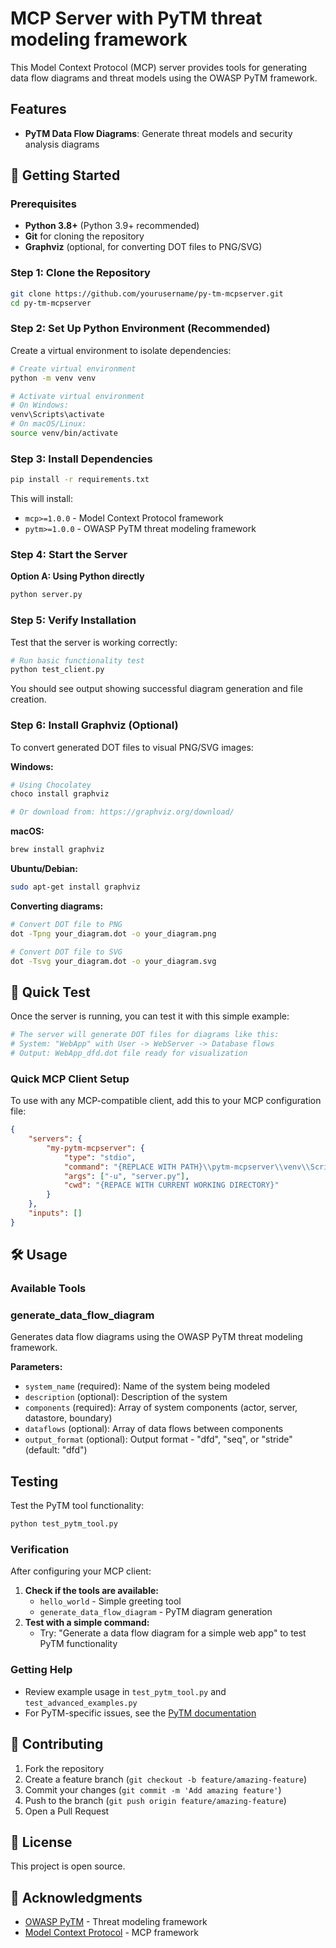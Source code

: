 # MCP Server with PyTM threat modeling framework


This Model Context Protocol (MCP) server provides tools for generating data flow diagrams and threat models using the OWASP PyTM framework.

## Features

- **PyTM Data Flow Diagrams**: Generate threat models and security analysis diagrams

## 🚀 Getting Started

### Prerequisites

- **Python 3.8+** (Python 3.9+ recommended)
- **Git** for cloning the repository
- **Graphviz** (optional, for converting DOT files to PNG/SVG)

### Step 1: Clone the Repository

```bash
git clone https://github.com/yourusername/py-tm-mcpserver.git
cd py-tm-mcpserver
```

### Step 2: Set Up Python Environment (Recommended)

Create a virtual environment to isolate dependencies:

```bash
# Create virtual environment
python -m venv venv

# Activate virtual environment
# On Windows:
venv\Scripts\activate
# On macOS/Linux:
source venv/bin/activate
```

### Step 3: Install Dependencies

```bash
pip install -r requirements.txt
```

This will install:

- `mcp>=1.0.0` - Model Context Protocol framework
- `pytm>=1.0.0` - OWASP PyTM threat modeling framework

### Step 4: Start the Server

**Option A: Using Python directly**

```bash
python server.py
```

### Step 5: Verify Installation

Test that the server is working correctly:

```bash
# Run basic functionality test
python test_client.py
```
You should see output showing successful diagram generation and file creation.

### Step 6: Install Graphviz (Optional)

To convert generated DOT files to visual PNG/SVG images:

**Windows:**

```bash
# Using Chocolatey
choco install graphviz

# Or download from: https://graphviz.org/download/
```

**macOS:**

```bash
brew install graphviz
```

**Ubuntu/Debian:**

```bash
sudo apt-get install graphviz
```

**Converting diagrams:**

```bash
# Convert DOT file to PNG
dot -Tpng your_diagram.dot -o your_diagram.png

# Convert DOT file to SVG
dot -Tsvg your_diagram.dot -o your_diagram.svg
```

## 🔧 Quick Test

Once the server is running, you can test it with this simple example:

```python
# The server will generate DOT files for diagrams like this:
# System: "WebApp" with User -> WebServer -> Database flows
# Output: WebApp_dfd.dot file ready for visualization
```

### Quick MCP Client Setup

To use with any MCP-compatible client, add this to your MCP configuration file:

```json
{
    "servers": {
        "my-pytm-mcpserver": {
            "type": "stdio",
            "command": "{REPLACE WITH PATH}\\pytm-mcpserver\\venv\\Scripts\\python.exe",
            "args": ["-u", "server.py"],
            "cwd": "{REPACE WITH CURRENT WORKING DIRECTORY}"
        }
    },
    "inputs": []
}
```

## 🛠️ Usage

### Available Tools

### generate_data_flow_diagram

Generates data flow diagrams using the OWASP PyTM threat modeling framework.

**Parameters:**

- `system_name` (required): Name of the system being modeled
- `description` (optional): Description of the system
- `components` (required): Array of system components (actor, server, datastore, boundary)
- `dataflows` (optional): Array of data flows between components
- `output_format` (optional): Output format - "dfd", "seq", or "stride" (default: "dfd")

## Testing

Test the PyTM tool functionality:


```bash
python test_pytm_tool.py
```

### Verification

After configuring your MCP client:

1. **Check if the tools are available:**
   - `hello_world` - Simple greeting tool
   - `generate_data_flow_diagram` - PyTM diagram generation
2. **Test with a simple command:**
   - Try: "Generate a data flow diagram for a simple web app" to test PyTM functionality

### Getting Help

- Review example usage in `test_pytm_tool.py` and `test_advanced_examples.py`
- For PyTM-specific issues, see the [PyTM documentation](https://github.com/OWASP/pytm)

## 🤝 Contributing

1. Fork the repository
2. Create a feature branch (`git checkout -b feature/amazing-feature`)
3. Commit your changes (`git commit -m 'Add amazing feature'`)
4. Push to the branch (`git push origin feature/amazing-feature`)
5. Open a Pull Request

## 📄 License

This project is open source.

## 🙏 Acknowledgments

- [OWASP PyTM](https://github.com/OWASP/pytm) - Threat modeling framework
- [Model Context Protocol](https://github.com/modelcontextprotocol) - MCP framework
